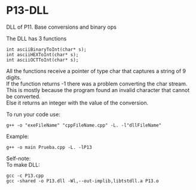 # P13-DLL
DLL of P11. Base conversions and binary ops

The DLL has 3 functions
```
int asciiBinaryToInt(char* s);  
int asciiHEXToInt(char* s);  
int asciiOCTToInt(char* s);  
```
  
All the functions receive a pointer of type char that captures a string of 9 digits.  
If the function returns -1 there was a problem converting the char stream. This is mostly because the program found an invalid character that cannot be converted.  
Else it returns an integer with the value of the conversion.  
  
To run your code use:  
```
g++ -o "exeFileName" "cppFileName.cpp" -L. -l"dllFileName"  
```
Example:
```
g++ -o main Prueba.cpp -L. -lP13  
```

Self-note:  
To make DLL:  
```
gcc -c P13.cpp  
gcc -shared -o P13.dll -Wl,--out-implib,libtstdll.a P13.o
```
